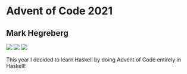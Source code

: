 # Advent of Code 2021
## Mark Hegreberg
![](https://img.shields.io/badge/day%20📅-8-blue)
![](https://img.shields.io/badge/days%20completed-3-red)
![](https://img.shields.io/badge/stars%20⭐-6-yellow)


This year I decided to learn Haskell by doing Advent of Code entirely in Haskell!
